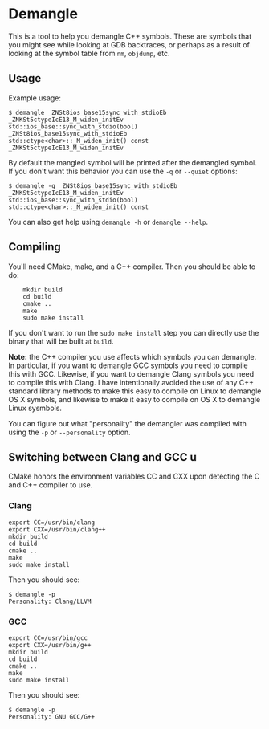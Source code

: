 # Demangle

This is a tool to help you demangle C++ symbols. These are symbols that you
might see while looking at GDB backtraces, or perhaps as a result of looking at
the symbol table from `nm`, `objdump`, etc.

## Usage

Example usage:

    $ demangle _ZNSt8ios_base15sync_with_stdioEb _ZNKSt5ctypeIcE13_M_widen_initEv
    std::ios_base::sync_with_stdio(bool)  _ZNSt8ios_base15sync_with_stdioEb
    std::ctype<char>::_M_widen_init() const  _ZNKSt5ctypeIcE13_M_widen_initEv

By default the mangled symbol will be printed after the demangled symbol. If you
don't want this behavior you can use the `-q` or `--quiet` options:

    $ demangle -q _ZNSt8ios_base15sync_with_stdioEb _ZNKSt5ctypeIcE13_M_widen_initEv
    std::ios_base::sync_with_stdio(bool)
    std::ctype<char>::_M_widen_init() const

You can also get help using `demangle -h` or `demangle --help`.

## Compiling

You'll need CMake, make, and a C++ compiler. Then you should be able to do:
```
    mkdir build
    cd build
    cmake ..
    make
    sudo make install
```
If you don't want to run the `sudo make install` step you can directly use the binary
that will be built at `build`.

**Note:** the C++ compiler you use affects which symbols you can demangle. In
particular, if you want to demangle GCC symbols you need to compile this with
GCC. Likewise, if you want to demangle Clang symbols you need to compile this
with Clang. I have intentionally avoided the use of any C++ standard library
methods to make this easy to compile on Linux to demangle OS X symbols, and
likewise to make it easy to compile on OS X to demangle Linux sysmbols.

You can figure out what "personality" the demangler was compiled with using the
`-p` or `--personality` option.

## Switching between Clang and GCC u

CMake honors the environment variables CC and CXX upon detecting the C and C++ compiler to use.
### Clang

```
export CC=/usr/bin/clang
export CXX=/usr/bin/clang++
mkdir build
cd build
cmake ..
make
sudo make install
```

Then you should see:

```
$ demangle -p
Personality: Clang/LLVM
```

### GCC

```
export CC=/usr/bin/gcc
export CXX=/usr/bin/g++
mkdir build
cd build
cmake ..
make
sudo make install
```
Then you should see:

```
$ demangle -p
Personality: GNU GCC/G++
```
